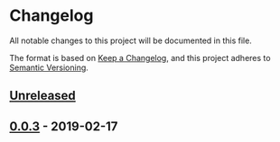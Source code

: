 # Changelog
All notable changes to this project will be documented in this file.

The format is based on [Keep a Changelog](https://keepachangelog.com/en/1.0.0/),
and this project adheres to [Semantic Versioning](https://semver.org/spec/v2.0.0.html).


## [Unreleased]


## [0.0.3] - 2019-02-17


[Unreleased]: https://github.com/alecrabbit/php-traits/compare/0.0.3...HEAD
[0.0.3]: https://github.com/alecrabbit/php-traits/compare/0.0.2...0.0.3